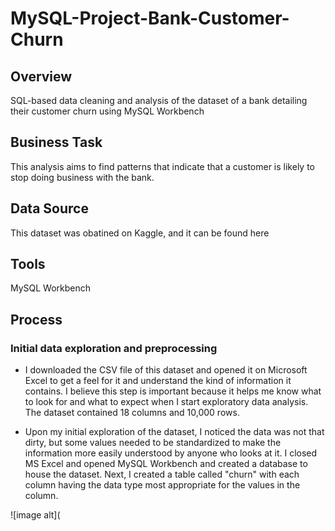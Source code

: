 # MySQL-Project-Bank-Customer-Churn

## Overview

SQL-based data cleaning and analysis of the dataset of a bank detailing their customer churn using MySQL Workbench

## Business Task

This analysis aims to find patterns that indicate that a customer is likely to stop doing business with the bank.

## Data Source

This dataset was obatined on Kaggle, and it can be found here

## Tools

MySQL Workbench

## Process

### Initial data exploration and preprocessing

* I downloaded the CSV file of this dataset and opened it on Microsoft Excel to get a feel for it and understand the kind of information it contains. I believe this step is important because it helps me know what to look for and what to expect when I start exploratory data analysis. The dataset contained 18 columns and 10,000 rows.

* Upon my initial exploration of the dataset, I noticed the data was not that dirty, but some values needed to be standardized to make the information more easily understood by anyone who looks at it. I closed MS Excel and opened MySQL Workbench and created a database to house the dataset. Next, I created a table called "churn" with each column having the data type most appropriate for the values in the column.

![image alt](

